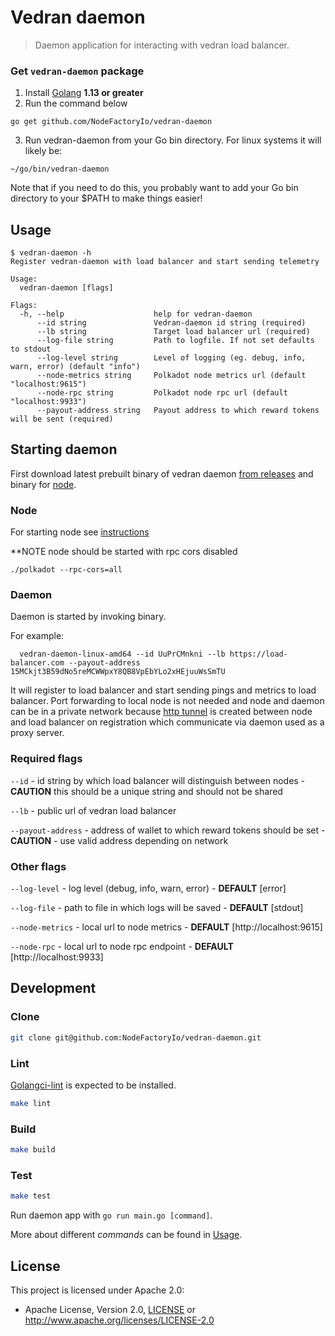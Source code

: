 # Vedran daemon

> Daemon application for interacting with vedran load balancer.

### Get `vedran-daemon` package
1. Install [Golang](https://golang.org/doc/install) **1.13 or greater**
2. Run the command below
```
go get github.com/NodeFactoryIo/vedran-daemon
```
3. Run vedran-daemon from your Go bin directory. For linux systems it will likely be:
```
~/go/bin/vedran-daemon
```
Note that if you need to do this, you probably want to add your Go bin directory to your $PATH to make things easier!

## Usage

```
$ vedran-daemon -h
Register vedran-daemon with load balancer and start sending telemetry

Usage:
  vedran-daemon [flags]

Flags:
  -h, --help                    help for vedran-daemon
      --id string               Vedran-daemon id string (required)
      --lb string               Target load balancer url (required)
      --log-file string         Path to logfile. If not set defaults to stdout
      --log-level string        Level of logging (eg. debug, info, warn, error) (default "info")
      --node-metrics string     Polkadot node metrics url (default "localhost:9615")
      --node-rpc string         Polkadot node rpc url (default "localhost:9933")
      --payout-address string   Payout address to which reward tokens will be sent (required)
```
## Starting daemon

First download latest prebuilt binary of vedran daemon [from releases](https://github.com/NodeFactoryIo/vedran-daemon/releases) and binary for [node](https://github.com/paritytech/polkadot/releases).


### Node
For starting node see [instructions](https://github.com/paritytech/polkadot/blob/master/README.md)

**NOTE node should be started with rpc cors disabled

`
  ./polkadot --rpc-cors=all
`

### Daemon
Daemon is started by invoking binary.

For example:
```
  vedran-daemon-linux-amd64 --id UuPrCMnkni --lb https://load-balancer.com --payout-address 15MCkjt3B59dNo5reMCWWpxY8QB8VpEbYLo2xHEjuuWsSmTU
```

It will register to load balancer and start sending pings and metrics to load balancer.
Port forwarding to local node is not needed and node and daemon can be in a private network because [http tunnel](https://en.wikipedia.org/wiki/HTTP_tunnel) is created between
node and load balancer on registration which communicate via daemon used as a proxy server.

### Required flags

`--id` - id string by which load balancer will distinguish between nodes - **CAUTION** this should be a unique string and should not be shared

`--lb` - public url of vedran load balancer

`--payout-address` - address of wallet to which reward tokens should be set - **CAUTION** - use valid address depending on network

### Other flags

`--log-level` - log level (debug, info, warn, error) - **DEFAULT** [error]

`--log-file` - path to file in which logs will be saved - **DEFAULT** [stdout]

`--node-metrics` - local url to node metrics - **DEFAULT** [http://localhost:9615]

`--node-rpc` - local url to node rpc endpoint - **DEFAULT** [http://localhost:9933]

## Development


### Clone

```bash
git clone git@github.com:NodeFactoryIo/vedran-daemon.git
```

### Lint
[Golangci-lint](https://golangci-lint.run/usage/install/#local-installation) is expected to be installed.

```bash
make lint
```

### Build

```bash
make build
```

### Test

```bash
make test
```

Run daemon app with `go run main.go [command]`.

More about different _commands_ can be found in [Usage](#Usage).

## License

This project is licensed under Apache 2.0:
- Apache License, Version 2.0, [LICENSE](LICENSE) or http://www.apache.org/licenses/LICENSE-2.0
